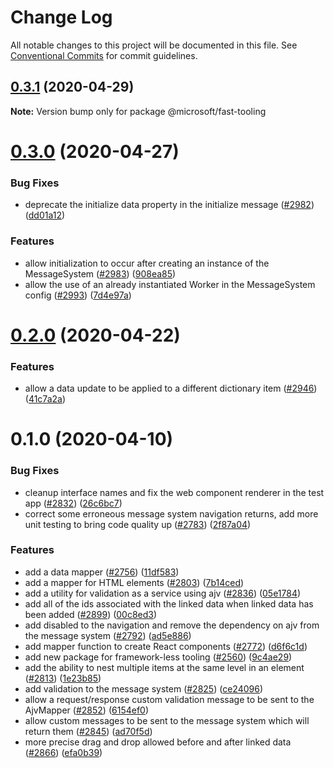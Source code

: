 # Change Log

All notable changes to this project will be documented in this file.
See [Conventional Commits](https://conventionalcommits.org) for commit guidelines.

## [0.3.1](https://github.com/Microsoft/fast-dna/compare/@microsoft/fast-tooling@0.3.0...@microsoft/fast-tooling@0.3.1) (2020-04-29)

**Note:** Version bump only for package @microsoft/fast-tooling





# [0.3.0](https://github.com/Microsoft/fast-dna/compare/@microsoft/fast-tooling@0.2.0...@microsoft/fast-tooling@0.3.0) (2020-04-27)


### Bug Fixes

* deprecate the initialize data property in the initialize message ([#2982](https://github.com/Microsoft/fast-dna/issues/2982)) ([dd01a12](https://github.com/Microsoft/fast-dna/commit/dd01a12b594a7b750a2244642d43e0f692dfb772))


### Features

* allow initialization to occur after creating an instance of the MessageSystem ([#2983](https://github.com/Microsoft/fast-dna/issues/2983)) ([908ea85](https://github.com/Microsoft/fast-dna/commit/908ea852077b9f131b6e0852e76b39aab6d0775a))
* allow the use of an already instantiated Worker in the MessageSystem config ([#2993](https://github.com/Microsoft/fast-dna/issues/2993)) ([7d4e97a](https://github.com/Microsoft/fast-dna/commit/7d4e97afb60c71e952615eaeac986f1f055a095d))





# [0.2.0](https://github.com/Microsoft/fast-dna/compare/@microsoft/fast-tooling@0.1.0...@microsoft/fast-tooling@0.2.0) (2020-04-22)


### Features

* allow a data update to be applied to a different dictionary item ([#2946](https://github.com/Microsoft/fast-dna/issues/2946)) ([41c7a2a](https://github.com/Microsoft/fast-dna/commit/41c7a2add7eb3faa15c63cc3df63db421a7d88c0))





# 0.1.0 (2020-04-10)


### Bug Fixes

* cleanup interface names and fix the web component renderer in the test app ([#2832](https://github.com/Microsoft/fast-dna/issues/2832)) ([26c6bc7](https://github.com/Microsoft/fast-dna/commit/26c6bc78a3fdd5aed6d88709181f95d3d318d984))
* correct some erroneous message system navigation returns, add more unit testing to bring code quality up ([#2783](https://github.com/Microsoft/fast-dna/issues/2783)) ([2f87a04](https://github.com/Microsoft/fast-dna/commit/2f87a0427cfc0c307b9b4acacdd5385c42fcf773))


### Features

* add a data mapper ([#2756](https://github.com/Microsoft/fast-dna/issues/2756)) ([11df583](https://github.com/Microsoft/fast-dna/commit/11df5832eb2ef1a6896be2afd4e0404462454985))
* add a mapper for HTML elements ([#2803](https://github.com/Microsoft/fast-dna/issues/2803)) ([7b14ced](https://github.com/Microsoft/fast-dna/commit/7b14ced79ac543d6a3a889a828fab240dd216386))
* add a utility for validation as a service using ajv ([#2836](https://github.com/Microsoft/fast-dna/issues/2836)) ([05e1784](https://github.com/Microsoft/fast-dna/commit/05e1784c1c34df8d0ffff451ce753731e49c7255))
* add all of the ids associated with the linked data when linked data has been added ([#2899](https://github.com/Microsoft/fast-dna/issues/2899)) ([00c8ed3](https://github.com/Microsoft/fast-dna/commit/00c8ed3f488470b6a01d6bd3ec2f38a0afb5c74a))
* add disabled to the navigation and remove the dependency on ajv from the message system ([#2792](https://github.com/Microsoft/fast-dna/issues/2792)) ([ad5e886](https://github.com/Microsoft/fast-dna/commit/ad5e8865818965ae515de776305810bf61378a7b))
* add mapper function to create React components ([#2772](https://github.com/Microsoft/fast-dna/issues/2772)) ([d6f6c1d](https://github.com/Microsoft/fast-dna/commit/d6f6c1dc21dae008d336a00b8c29b6334408491d))
* add new package for framework-less tooling ([#2560](https://github.com/Microsoft/fast-dna/issues/2560)) ([9c4ae29](https://github.com/Microsoft/fast-dna/commit/9c4ae2916a3d91bd5d664f029bf9bb77e219f177))
* add the ability to nest multiple items at the same level in an element ([#2813](https://github.com/Microsoft/fast-dna/issues/2813)) ([1e23b85](https://github.com/Microsoft/fast-dna/commit/1e23b85e03983be5df463ffaa2d8213659991632))
* add validation to the message system ([#2825](https://github.com/Microsoft/fast-dna/issues/2825)) ([ce24096](https://github.com/Microsoft/fast-dna/commit/ce2409659ef361a9a16cc2a44ea5560a04c6ddaf))
* allow a request/response custom validation message to be sent to the AjvMapper ([#2852](https://github.com/Microsoft/fast-dna/issues/2852)) ([6154ef0](https://github.com/Microsoft/fast-dna/commit/6154ef087432e6a94c7392babd338f4df05e4799))
* allow custom messages to be sent to the message system which will return them ([#2845](https://github.com/Microsoft/fast-dna/issues/2845)) ([ad70f5d](https://github.com/Microsoft/fast-dna/commit/ad70f5d030526c3b4be8bf3ae7ad3b1a23e587d0))
* more precise drag and drop allowed before and after linked data ([#2866](https://github.com/Microsoft/fast-dna/issues/2866)) ([efa0b39](https://github.com/Microsoft/fast-dna/commit/efa0b39a2eb0f23d5bcfb7a520868f02b38ee192))
